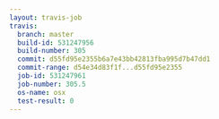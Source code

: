 ```yaml
---
layout: travis-job
travis:
  branch: master
  build-id: 531247956
  build-number: 305
  commit: d55fd95e2355b6a7e43bb42813fba995d7b47dd1
  commit-range: d54e34d83f1f...d55fd95e2355
  job-id: 531247961
  job-number: 305.5
  os-name: osx
  test-result: 0
---
```

